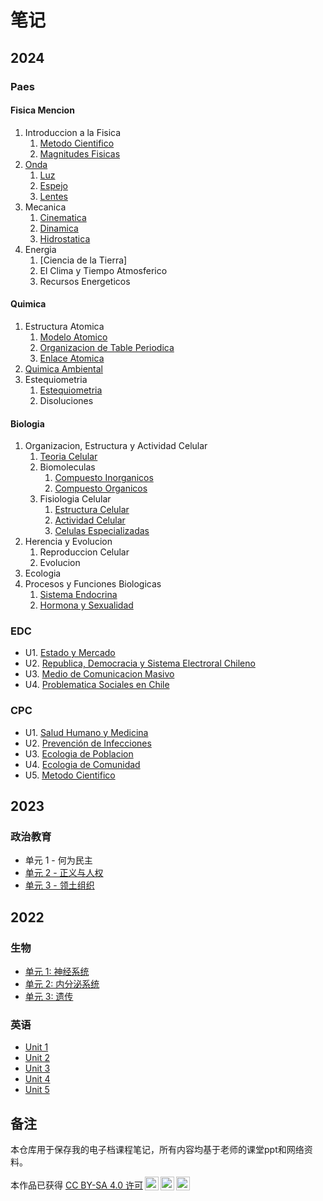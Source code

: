 # 笔记

## 2024

### Paes

#### Fisica Mencion

1. Introduccion a la Fisica
   1. [Metodo Cientifico](./paes/fisica/Introduccion/MetodoCientifico.md)
   2. [Magnitudes Fisicas](./paes/fisica/Introduccion/MagnitudesFisicas.md)
2. [Onda](./paes/fisica/Onda/Onda.md)
   1. [Luz](./paes/fisica/Onda/Luz.md)
   2. [Espejo](./paes/fisica/Onda/Espejo.md)
   3. [Lentes](./paes/fisica/Onda/lente.md)
3. Mecanica
   1. [Cinematica](./paes/fisica/Mecanica/Cinematica.md)
   2. [Dinamica](./paes/fisica/Mecanica/Dinamica.md)
   3. [Hidrostatica](./paes/fisica/Mecanica/Hidrostatica.md)
4. Energia
   1. [Ciencia de la Tierra]
   2. El Clima y Tiempo Atmosferico
   3. Recursos Energeticos

#### Quimica

1. Estructura Atomica
   1. [Modelo Atomico](./quimica/Estructura_Atomica/ModeloAtomico.md)
   2. [Organizacion de Table Periodica](./quimica/Estructura_Atomica/TablePeriodica.md)
   3. [Enlace Atomica](./paes/quimica/Estructura_Atomica/EnlaceAtomica.md)
2. [Quimica Ambiental](./paes/quimica/Quimica_Ambiental/QuimicaAmbiental.md)
3. Estequiometria
   1. [Estequiometria](./paes/quimica/Estequiometria/Estequiometria.md)
   2. Disoluciones

#### Biologia

1. Organizacion, Estructura y Actividad Celular
   1. [Teoria Celular](./paes/biologia/O.E.A.Celelar/TeoriaCelular.md)
   2. Biomoleculas
      1. [Compuesto Inorganicos](./paes/biologia/O.E.A.Celelar/CompuestosInorganicos.md)
      2. [Compuesto Organicos](./paes/biologia/O.E.A.Celelar/CompuestosOrganicos.md)
   3. Fisiologia Celular
      1. [Estructura Celular](./paes/biologia/O.E.A.Celelar/EstructuraCelular.md)
      2. [Actividad Celular](./paes/biologia/O.E.A.Celelar/ActividadCelular.md)
      3. [Celulas Especializadas](./paes/biologia/O.E.A.Celelar/CelulasEspecializadas.md)
2. Herencia y Evolucion
   1. Reproduccion Celular
   2. Evolucion
3. Ecologia
4. Procesos y Funciones Biologicas
   1. [Sistema Endocrina](./paes/biologia/P.F.Biologicas/SistemaEdocrina.md)
   2. [Hormona y Sexualidad](./paes/biologia/P.F.Biologicas/Hormona&Sexualidad.md)

### EDC
- U1. [Estado y Mercado](./CitizenshipEducation/Estado&Mercado/Estado&Mercado.md)
- U2. [Republica, Democracia y Sistema Electroral Chileno](./CitizenshipEducation/Republica,Democracia&SistemaElectroralChileno/Republica,Democracia&SistemaElectroralChileno.md)
- U3. [Medio de Comunicacion Masivo](./CitizenshipEducation/MedioDeComunicacionMasivo/MedioDeComunicacionMasivo.md)
- U4. [Problematica Sociales en Chile](./CitizenshipEducation/ProblematicaSocialesEnChile/ProblematicaSocialesEnChile.md)

### CPC

- U1. [Salud Humano y Medicina](./CPC/Salud,%20Salud%20Publica%20&%20Emfermedades/Salud,%20Salud%20Publica%20&%20Emfermedades.md)
- U2. [Prevención de Infecciones](./CPC/Prevencion-de-Infecciones/Prevencion-de-Infecciones.md)
- U3. [Ecologia de Poblacion](./CPC/Ecologia-de-Poblacion/Ecologia-de-Poblacion.md)
- U4. [Ecologia de Comunidad](./CPC/Ecologia-de-Poblacion/Ecologia-de-Comunidad.md)
- U5. [Metodo Cientifico](./CPC/Ecologia-de-Poblacion/Metodo-Cientifico.md)

## 2023

### 政治教育

- 单元 1 - 何为民主
- [单元 2 - 正义与人权](./CitizenshipEducation/Justice&HumanRight/Justice&HumanRight.md)
- [单元 3 - 领土组织](./CitizenshipEducation/TerritorialOrganization/TerritorialOrganization.md)


## 2022

### 生物

- [单元 1: 神经系统](./Biology/NervousSystem/神经系统.md "神经系统")
- [单元 2: 内分泌系统](./Biology/EndocrineSystem/内分泌系统.md "内分泌系统")
- [单元 3: 遗传](./Biology/Genetics/遗传.md "遗传")

### 英语

- [Unit 1](./English/Unit-1.md "英语 单元1")
- [Unit 2](./English/Unit-2.md "英语 单元2")
- [Unit 3](./English/Unit-3.md "英语 单元3")
- [Unit 4](./English/Unit-4.md "英语 单元4")
- [Unit 5](./English/Unit-5.md "英语 单元5")

## 备注

本仓库用于保存我的电子档课程笔记，所有内容均基于老师的课堂ppt和网络资料。

<p xmlns:cc="http://creativecommons.org/ns#" >本作品已获得 <a href="https://creativecommons.org/licenses/by-sa/4.0/?ref=chooser-v1" target="_blank" rel="license noopener noreferrer" style="display:inline-block;">CC BY-SA 4.0 许可<img style="height:22px!important;margin-left:3px;vertical-align:text-bottom;" src="https://mirrors.creativecommons.org/presskit/icons/cc.svg?ref=chooser-v1" alt=""><img style="height:22px!important;margin-left:3px;vertical-align:text-bottom;" src="https://mirrors.creativecommons.org/presskit/icons/by.svg?ref=chooser-v1" alt=""><img style="height:22px!important;margin-left:3px;vertical-align:text-bottom;" src="https://mirrors.creativecommons.org/presskit/icons/sa.svg?ref=chooser-v1" alt=""></a></p>